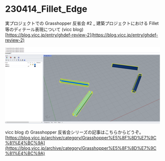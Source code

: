 # 230414_Fillet_Edge  

実プロジェクトでの Grasshopper 反省会 #2 _ 建築プロジェクトにおける Fillet等のディテール表現について (vicc blog)  
[https://blog.vicc.jp/entry/ghdef-review-2](https://blog.vicc.jp/entry/ghdef-review-2)    


![230414_fillet_sample.png](230414_fillet_sample.png)  


vicc blog の Grasshopper 反省会シリーズの記事はこちらからどうぞ。  
[https://blog.vicc.jp/archive/category/Grasshopper%E5%8F%8D%E7%9C%81%E4%BC%9A](https://blog.vicc.jp/archive/category/Grasshopper%E5%8F%8D%E7%9C%81%E4%BC%9A)  